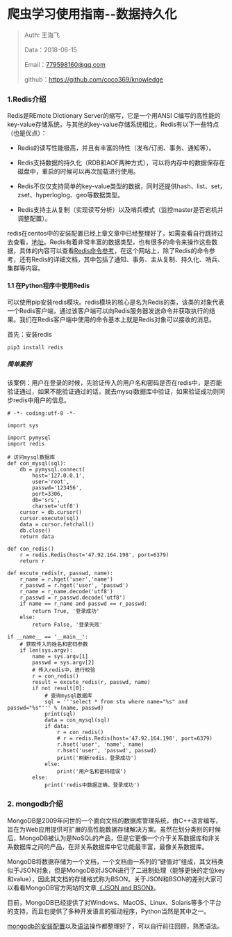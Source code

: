 
# 爬虫学习使用指南--数据持久化

>Auth: 王海飞
>
>Data：2018-06-15
>
>Email：779598160@qq.com
>
>github：https://github.com/coco369/knowledge 


### 1.Redis介绍

Redis是REmote DIctionary Server的缩写，它是一个用ANSI C编写的高性能的key-value存储系统，与其他的key-value存储系统相比，Redis有以下一些特点（也是优点）：

- Redis的读写性能极高，并且有丰富的特性（发布/订阅、事务、通知等）。

- Redis支持数据的持久化（RDB和AOF两种方式），可以将内存中的数据保存在磁盘中，重启的时候可以再次加载进行使用。

- Redis不仅仅支持简单的key-value类型的数据，同时还提供hash、list、set，zset、hyperloglog、geo等数据类型。

- Redis支持主从复制（实现读写分析）以及哨兵模式（监控master是否宕机并调整配置）。

redis在centos中的安装配置已经上章文章中已经整理好了，如需查看自行跳转过去查看，[地址](../sql/redis.md)。Redis有着非常丰富的数据类型，也有很多的命令来操作这些数据，具体的内容可以查看[Redis命令参考](http://redisdoc.com/)，在这个网站上，除了Redis的命令参考，还有Redis的详细文档，其中包括了通知、事务、主从复制、持久化、哨兵、集群等内容。


#### 1.1 在Python程序中使用Redis


可以使用pip安装redis模块。redis模块的核心是名为Redis的类，该类的对象代表一个Redis客户端，通过该客户端可以向Redis服务器发送命令并获取执行的结果。我们在Redis客户端中使用的命令基本上就是Redis对象可以接收的消息。

首先：安装redis

	pip3 install redis

##### 简单案例

该案例：用户在登录的时候，先验证传入的用户名和密码是否在redis中，是否能验证通过，如果不能验证通过的话，就去mysql数据库中验证，如果验证成功则同步redis中用户的信息。


	# -*- coding:utf-8 -*-
	
	import sys
	
	import pymysql
	import redis
	
	# 访问mysql数据库
	def con_mysql(sql):
		db = pymysql.connect(
			host='127.0.0.1',
			user='root', 
			passwd='123456',
			port=3306,
			db='srs',
			charset='utf8')
		cursor = db.cursor()
		cursor.execute(sql)
		data = cursor.fetchall()
		db.close()
		return data
	
	def con_redis()
	    r = redis.Redis(host='47.92.164.198', port=6379)
	    return r
	
	def excute_redis(r, passwd, name):
	    r_name = r.hget('user','name')
	    r_passwd = r.hget('user', 'passwd')
	    r_name = r_name.decode('utf8')
	    r_passwd = r_passwd.decode('utf8')
	    if name == r_name and passwd == r_passwd:
	    	return True, '登录成功'
	    else:
	    	return False, '登录失败'
	
	if __name__ == '__main__':
		# 获取传入的姓名和密码参数
		if len(sys.argv):
			name = sys.argv[1]
			passwd = sys.argv[2]
		    # 传入redis中，进行校验
			r = con_redis()
			result = excute_redis(r, passwd, name)
			if not result[0]:
				# 查询mysql数据库
				sql = '''select * from stu where name="%s" and passwd="%s"''' % (name, passwd)
				print(sql)
				data = con_mysql(sql)
				if data:
					r = con_redis()
				    # r = redis.Redis(host='47.92.164.198', port=6379)
				    r.hset('user', 'name', name)
				    r.hset('user', 'passwd', passwd)
				    print('刷新redis，登录成功')
				else:
					print('用户名和密码错误')
			else:
				print('redis中数据正确，登录成功')


### 2. mongodb介绍

MongoDB是2009年问世的一个面向文档的数据库管理系统，由C++语言编写，旨在为Web应用提供可扩展的高性能数据存储解决方案。虽然在划分类别的时候后，MongoDB被认为是NoSQL的产品，但是它更像一个介于关系数据库和非关系数据库之间的产品，在非关系数据库中它功能最丰富，最像关系数据库。

MongoDB将数据存储为一个文档，一个文档由一系列的“键值对”组成，其文档类似于JSON对象，但是MongoDB对JSON进行了二进制处理（能够更快的定位key和value），因此其文档的存储格式称为BSON。关于JSON和BSON的差别大家可以看看MongoDB官方网站的文章[《JSON and BSON》](https://www.mongodb.com/json-and-bson)。

目前，MongoDB已经提供了对Windows、MacOS、Linux、Solaris等多个平台的支持，而且也提供了多种开发语言的驱动程序，Python当然是其中之一。

[mongodb的安装配置](../sql/mongodb.md)以及[语法](../sql/mongodb语法.md)操作都整理好了，可以自行前往回顾，熟悉语法。


### 










